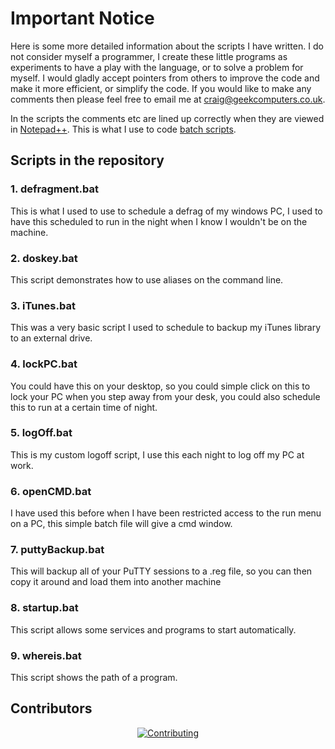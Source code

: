 # Important Notice

Here is some more detailed information about the scripts I have written.  I do not consider myself a programmer, I create these little programs as experiments to have a play with the language, or to solve a problem for myself. I would gladly accept pointers from others to improve the code and make it more efficient, or simplify the code.  If you would like to make any comments then please feel free to email me at [craig@geekcomputers.co.uk](mailto:craig@geekcomputers.co.uk).

In the scripts the comments etc are lined up correctly when they are viewed in [Notepad++](https://notepad-plus-plus.org/). This is what I use to code [batch scripts](https://en.wikipedia.org/wiki/Batch_file).

## Scripts in the repository

### 1. **defragment.bat**

This is what I used to use to schedule a defrag of my windows PC, I used to have this scheduled to run in the night when I know I wouldn't be on the machine.

### 2. **doskey.bat**

This script demonstrates how to use aliases on the command line.

### 3. **iTunes.bat**

This was a very basic script I used to schedule to backup my iTunes library to an external drive.

### 4. **lockPC.bat**

You could have this on your desktop, so you could simple click on this to lock your PC when you step away from your desk, you could also schedule this to run at a certain time of night.

### 5. **logOff.bat**

This is my custom logoff script, I use this each night to log off my PC at work.

### 6. **openCMD.bat**

I have used this before when I have been restricted access to the run menu on a PC, this simple batch file will give a cmd window.

### 7. **puttyBackup.bat**

This will backup all of your PuTTY sessions to a .reg file, so you can then copy it around and load them into another machine

### 8. **startup.bat**

This script allows some services and programs to start automatically.

### 9. **whereis.bat**

This script shows the path of a program.

## Contributors

<p align="center">
   <a href="https://badges.pufler.dev/contributors/geekcomputers/Batch?size=50&padding=5&bots=true">
        <img src="https://badges.pufler.dev/contributors/geekcomputers/Batch?size=50&padding=5&bots=true" alt="Contributing"/>
    </a>
</p>